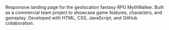 Responsive landing page for the geolocation fantasy RPG MythWalker. Built as a commercial team project to showcase game features, characters, and gameplay. Developed with HTML, CSS, JavaScript, and GitHub collaboration.



